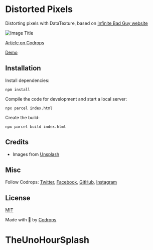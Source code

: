 # Distorted Pixels

Distorting pixels with DataTexture, based on [Infinite Bad Guy website](https://billie.withyoutube.com/)

![Image Title](https://tympanus.net/codrops/wp-content/uploads/2022/01/DistrotedPixels_feat.jpg)

[Article on Codrops](https://tympanus.net/codrops/?p=)

[Demo](http://tympanus.net/Development/DistortedPixels/)


## Installation

Install dependencies:

```
npm install
```

Compile the code for development and start a local server:

```
npx parcel index.html
```

Create the build:

```
npx parcel build index.html
```

## Credits

- Images from [Unsplash](https://unsplash.com/)

## Misc

Follow Codrops: [Twitter](http://www.twitter.com/codrops), [Facebook](http://www.facebook.com/codrops), [GitHub](https://github.com/codrops), [Instagram](https://www.instagram.com/codropsss/)

## License
[MIT](LICENSE)

Made with :blue_heart:  by [Codrops](http://www.codrops.com)





# TheUnoHourSplash
